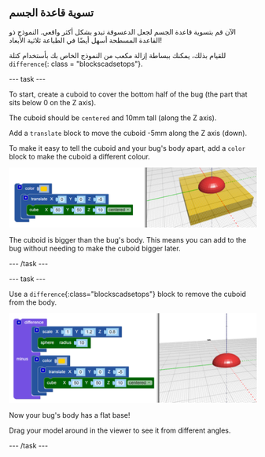 ## تسوية قاعدة الجسم

الآن قم بتسوية قاعدة الجسم لجعل الدعسوقة تبدو بشكل أكثر واقعي. النموذج ذو القاعدة المسطحة أسهل أيضًا في الطباعة ثلاثية الأبعاد!

للقيام بذلك، يمكنك ببساطة إزالة مكعب من النموذج الخاص بك بأستخدام كتلة ` difference `{: class = "blockscadsetops"}.

--- task ---

To start, create a cuboid to cover the bottom half of the bug (the part that sits below 0 on the Z axis).

The cuboid should be `centered` and 10mm tall (along the Z axis).

Add a `translate` block to move the cuboid -5mm along the Z axis (down).

To make it easy to tell the cuboid and your bug's body apart, add a `color` block to make the cuboid a different colour.

![screenshot](images/bug-body-cuboid.png)

The cuboid is bigger than the bug's body. This means you can add to the bug without needing to make the cuboid bigger later.

--- /task ---

--- task ---

Use a `difference`{:class="blockscadsetops"} block to remove the cuboid from the body.

![screenshot](images/bug-difference.png)

Now your bug's body has a flat base!

Drag your model around in the viewer to see it from different angles.

--- /task ---



  
